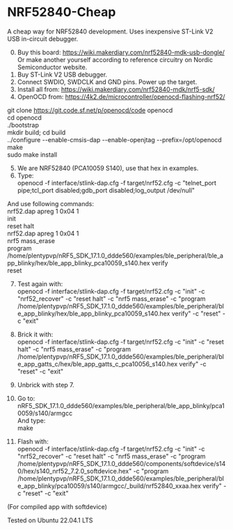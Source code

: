 # NRF52840-Cheap

A cheap way for NRF52840 development.
Uses inexpensive ST-Link V2 USB in-circuit debugger.

0. Buy this board:
https://wiki.makerdiary.com/nrf52840-mdk-usb-dongle/   
Or make another yourself according to reference circuitry on Nordic Semiconductor website.
1. Buy ST-Link V2 USB debugger.
2. Connect SWDIO, SWDCLK and GND pins.
Power up the target.
3. Install all from:
https://wiki.makerdiary.com/nrf52840-mdk/nrf5-sdk/
4. OpenOCD from:
https://4k2.de/microcontroller/openocd-flashing-nrf52/   

git clone https://git.code.sf.net/p/openocd/code openocd    
cd openocd    
./bootstrap    
mkdir build; cd build    
../configure --enable-cmsis-dap --enable-openjtag --prefix=/opt/openocd    
make    
sudo make install    

5. We are NRF52840 (PCA10059 S140), use that hex in examples.
6. Type:    
openocd -f interface/stlink-dap.cfg -f target/nrf52.cfg -c "telnet_port pipe;tcl_port disabled;gdb_port disabled;log_output /dev/null"    

And use following commands:    
nrf52.dap apreg 1 0x04 1    
init    
reset halt    
nrf52.dap apreg 1 0x04 1    
nrf5 mass_erase    
program /home/plentypvp/nRF5_SDK_17.1.0_ddde560/examples/ble_peripheral/ble_app_blinky/hex/ble_app_blinky_pca10059_s140.hex verify    
reset    

7. Test again with:    
openocd -f interface/stlink-dap.cfg -f target/nrf52.cfg -c "init" -c "nrf52_recover" -c "reset halt" -c "nrf5 mass_erase" -c "program /home/plentypvp/nRF5_SDK_17.1.0_ddde560/examples/ble_peripheral/ble_app_blinky/hex/ble_app_blinky_pca10059_s140.hex verify" -c "reset" -c "exit"    

8. Brick it with:    
openocd -f interface/stlink-dap.cfg -f target/nrf52.cfg  -c "init" -c "reset halt" -c "nrf5 mass_erase" -c "program /home/plentypvp/nRF5_SDK_17.1.0_ddde560/examples/ble_peripheral/ble_app_gatts_c/hex/ble_app_gatts_c_pca10056_s140.hex verify" -c "reset" -c "exit"    

9. Unbrick with step 7.    

10. Go to:    
nRF5_SDK_17.1.0_ddde560/examples/ble_peripheral/ble_app_blinky/pca10059/s140/armgcc    
And type:    
make    

11. Flash with:    
openocd -f interface/stlink-dap.cfg -f target/nrf52.cfg -c "init" -c "nrf52_recover" -c "reset halt" -c "nrf5 mass_erase" -c "program /home/plentypvp/nRF5_SDK_17.1.0_ddde560/components/softdevice/s140/hex/s140_nrf52_7.2.0_softdevice.hex" -c "program /home/plentypvp/nRF5_SDK_17.1.0_ddde560/examples/ble_peripheral/ble_app_blinky/pca10059/s140/armgcc/_build/nrf52840_xxaa.hex verify" -c "reset" -c "exit"

(For compiled app with softdevice)    

Tested on Ubuntu 22.04.1 LTS    
